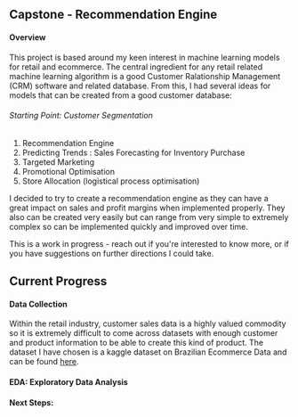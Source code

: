 ## Capstone - Recommendation Engine
#### Overview
This project is based around my keen interest in machine learning models for retail and ecommerce. The central ingredient for any retail related machine learning algorithm is a good Customer Ralationship Management (CRM) software and related database. 
From this, I had several ideas for models that can be created from a good customer database:

###### Starting Point: Customer Segmentation
1. Recommendation Engine
2. Predicting Trends : Sales Forecasting for Inventory Purchase
3. Targeted Marketing
4. Promotional Optimisation
5. Store Allocation (logistical process optimisation)

I decided to try to create a recommendation engine as they can have a great impact on sales and profit margins when implemented properly. They also can be created very easily but can range from very simple to extremely complex so can be implemented quickly and improved over time.

This is a work in progress - reach out if you're interested to know more, or if you have suggestions on further directions I could take.

## Current Progress

#### Data Collection
 Within the retail industry, customer sales data is a highly valued commodity so it is extremely difficult to come across datasets with enough customer and product information to be able to create this kind of product.
 The dataset I have chosen is a kaggle dataset on Brazilian Ecommerce Data and can be found [here](https://www.kaggle.com/olistbr/brazilian-ecommerce).

#### EDA: Exploratory Data Analysis

#### Next Steps:

